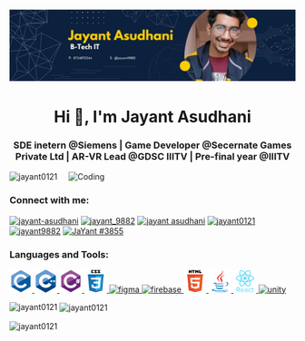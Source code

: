 <h1 align="center">
 <img src="https://github.com/jayant0121/github-banner/blob/02640fa038cee33db5f9ce17c802bf19bb6c87ad/banner_github.jpg?raw=true" />
<h1 align="center">Hi 👋, I'm Jayant Asudhani</h1>
<h3 align="center">SDE inetern @Siemens | Game Developer @Secernate Games Private Ltd | AR-VR Lead @GDSC IIITV | Pre-final year @IIITV</h3>
<img align="right" alt="Coding" width="400" src="https://cdn.dribbble.com/users/1059583/screenshots/4171367/coding-freak.gif">
<p align="left"> <img src="https://komarev.com/ghpvc/?username=jayant0121&label=Profile%20views&color=0e75b6&style=flat" alt="jayant0121" /> </p>

<h3 align="left">Connect with me:</h3>
<p align="left">
<a href="https://linkedin.com/in/jayant-asudhani" target="blank"><img align="center" src="https://raw.githubusercontent.com/rahuldkjain/github-profile-readme-generator/master/src/images/icons/Social/linked-in-alt.svg" alt="jayant-asudhani" height="30" width="40" /></a>
<a href="https://instagram.com/jayant_9882" target="blank"><img align="center" src="https://raw.githubusercontent.com/rahuldkjain/github-profile-readme-generator/master/src/images/icons/Social/instagram.svg" alt="jayant_9882" height="30" width="40" /></a>
<a href="https://www.youtube.com/c/jayant asudhani" target="blank"><img align="center" src="https://raw.githubusercontent.com/rahuldkjain/github-profile-readme-generator/master/src/images/icons/Social/youtube.svg" alt="jayant asudhani" height="30" width="40" /></a>
<a href="https://www.codechef.com/users/jayant0121" target="blank"><img align="center" src="https://cdn.jsdelivr.net/npm/simple-icons@3.1.0/icons/codechef.svg" alt="jayant0121" height="30" width="40" /></a>
<a href="https://www.leetcode.com/jayant9882" target="blank"><img align="center" src="https://raw.githubusercontent.com/rahuldkjain/github-profile-readme-generator/master/src/images/icons/Social/leet-code.svg" alt="jayant9882" height="30" width="40" /></a>
<a href="https://discord.gg/JaYant #3855" target="blank"><img align="center" src="https://raw.githubusercontent.com/rahuldkjain/github-profile-readme-generator/master/src/images/icons/Social/discord.svg" alt="JaYant #3855" height="30" width="40" /></a>
</p>

<h3 align="left">Languages and Tools:</h3>
<p align="left"> <a href="https://www.cprogramming.com/" target="_blank" rel="noreferrer"> <img src="https://raw.githubusercontent.com/devicons/devicon/master/icons/c/c-original.svg" alt="c" width="40" height="40"/> </a> <a href="https://www.w3schools.com/cpp/" target="_blank" rel="noreferrer"> <img src="https://raw.githubusercontent.com/devicons/devicon/master/icons/cplusplus/cplusplus-original.svg" alt="cplusplus" width="40" height="40"/> </a> <a href="https://www.w3schools.com/cs/" target="_blank" rel="noreferrer"> <img src="https://raw.githubusercontent.com/devicons/devicon/master/icons/csharp/csharp-original.svg" alt="csharp" width="40" height="40"/> </a> <a href="https://www.w3schools.com/css/" target="_blank" rel="noreferrer"> <img src="https://raw.githubusercontent.com/devicons/devicon/master/icons/css3/css3-original-wordmark.svg" alt="css3" width="40" height="40"/> </a> <a href="https://www.figma.com/" target="_blank" rel="noreferrer"> <img src="https://www.vectorlogo.zone/logos/figma/figma-icon.svg" alt="figma" width="40" height="40"/> </a> <a href="https://firebase.google.com/" target="_blank" rel="noreferrer"> <img src="https://www.vectorlogo.zone/logos/firebase/firebase-icon.svg" alt="firebase" width="40" height="40"/> </a> <a href="https://www.w3.org/html/" target="_blank" rel="noreferrer"> <img src="https://raw.githubusercontent.com/devicons/devicon/master/icons/html5/html5-original-wordmark.svg" alt="html5" width="40" height="40"/> </a> <a href="https://www.java.com" target="_blank" rel="noreferrer"> <img src="https://raw.githubusercontent.com/devicons/devicon/master/icons/java/java-original.svg" alt="java" width="40" height="40"/> </a> <a href="https://reactjs.org/" target="_blank" rel="noreferrer"> <img src="https://raw.githubusercontent.com/devicons/devicon/master/icons/react/react-original-wordmark.svg" alt="react" width="40" height="40"/> </a> <a href="https://unity.com/" target="_blank" rel="noreferrer"> <img src="https://www.vectorlogo.zone/logos/unity3d/unity3d-icon.svg" alt="unity" width="40" height="40"/> </a> </p>

<p><img align="left" src="https://github-readme-stats.vercel.app/api/top-langs?username=jayant0121&show_icons=true&locale=en&layout=compact" alt="jayant0121" /></p>

<p>&nbsp;<img align="center" src="https://github-readme-stats.vercel.app/api?username=jayant0121&show_icons=true&locale=en" alt="jayant0121" /></p>

<p><img align="center" src="https://github-readme-streak-stats.herokuapp.com/?user=jayant0121&" alt="jayant0121" /></p>

